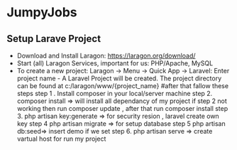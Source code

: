 # JumpyJobs
## Setup Larave Project
- Download and Install Laragon: https://laragon.org/download/
- Start (all) Laragon Services, important for us: PHP/Apache, MySQL
- To create a new project: Laragon -> Menu -> Quick App -> Laravel: Enter project name - A Laravel Project will be created. The project directory can be found at c:/laragon/www/{project_name}
#after that fallow these steps 
	step 1 . Install composer in your local/server machine 
	step 2. composer install => will install all dependancy of my project 
	if step 2 not working then run composer update , after that run composer install
	step 3. php artisan key:generate => for security resion , laravel create own key 
	step 4 php artisan migrate => for setup database 
	step 5 php artisan db:seed=> insert demo if we set 
	step 6. php artisan serve => create vartual host for run my project 

